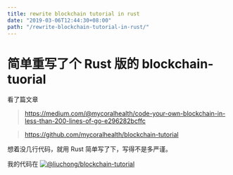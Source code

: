 ```yaml
---
title: rewrite blockchain tutorial in rust
date: "2019-03-06T12:44:30+08:00"
path: "/rewrite-blockchain-tutorial-in-rust/"
---
```


# 简单重写了个 Rust 版的 blockchain-tuorial

看了篇文章

> <https://medium.com/@mycoralhealth/code-your-own-blockchain-in-less-than-200-lines-of-go-e296282bcffc>

> <https://github.com/mycoralhealth/blockchain-tutorial>

想着没几行代码，就用 Rust 简单写了下，写得不是多严谨。

我的代码在 [![@liuchong/blockchain-tutorial](/images/favicon.ico)](https://github.com/liuchong/blockchain-tutorial)
